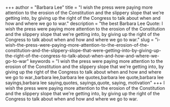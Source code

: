 +++
author = "Barbara Lee"
title = "I wish the press were paying more attention to the erosion of the Constitution and the slippery slope that we're getting into, by giving up the right of the Congress to talk about when and how and where we go to war."
description = "the best Barbara Lee Quote: I wish the press were paying more attention to the erosion of the Constitution and the slippery slope that we're getting into, by giving up the right of the Congress to talk about when and how and where we go to war."
slug = "i-wish-the-press-were-paying-more-attention-to-the-erosion-of-the-constitution-and-the-slippery-slope-that-were-getting-into-by-giving-up-the-right-of-the-congress-to-talk-about-when-and-how-and-where-we-go-to-war"
keywords = "I wish the press were paying more attention to the erosion of the Constitution and the slippery slope that we're getting into, by giving up the right of the Congress to talk about when and how and where we go to war.,barbara lee,barbara lee quotes,barbara lee quote,barbara lee sayings,barbara lee saying,quotes, sayings,quote, saying, motivation"
+++
I wish the press were paying more attention to the erosion of the Constitution and the slippery slope that we're getting into, by giving up the right of the Congress to talk about when and how and where we go to war.
